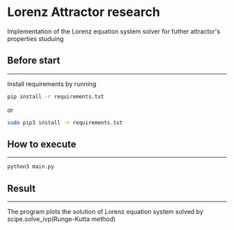 # Lorenz Attractor research

Implementation of the Lorenz equation system solver for futher attractor's
properties studuing

## Before start
-------------------------------------------

Install requirements by running

```Bash
pip install -r requirements.txt
```
or
```Bash
sudo pip3 install -r requirements.txt
```

## How to execute
-------------------------------------------
```Bash
python3 main.py
```

## Result
-------------------------------------------
The program plots the solution of Lorenz equation system solved by
scipe.solve\_ivp(Runge-Kutta method) 

